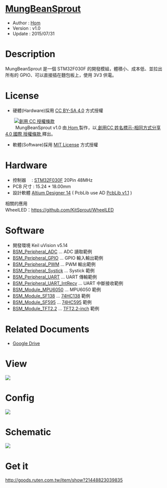 ﻿[MungBeanSprout](https://github.com/KitSprout/MungBeanSprout)
========
* Author  : [Hom](https://github.com/Hom-Wang)
* Version : v1.0
* Update  : 2015/07/31

Description
========
MungBeanSprout 是一個 STM32F030F 的開發模組，體積小、成本低、並拉出所有的 GPIO、可以直接插在麵包板上，使用 3V3 供電。

License
========
* 硬體(Hardware)採用 [CC BY-SA 4.0](http://creativecommons.org/licenses/by-sa/4.0/deed.zh_TW) 方式授權 
  
　　<a rel="license" href="http://creativecommons.org/licenses/by-sa/4.0/deed.zh_TW"><img alt="創用 CC 授權條款" style="border-width:0" src="http://i.creativecommons.org/l/by-sa/3.0/tw/80x15.png" /></a>  
　　<span xmlns:dct="http://purl.org/dc/terms/" property="dct:title"> MungBeanSprout v1.0 </span>由<a xmlns:cc="http://creativecommons.org/ns#" href="http://about.me/Hom" property="cc:attributionName" rel="cc:attributionURL"> Hom </a>製作，以<a rel="license" href="http://creativecommons.org/licenses/by-sa/4.0/deed.zh_TW"> 創用CC 姓名標示-相同方式分享 4.0 國際 授權條款 </a>釋出。  

* 軟體(Software)採用 [MIT License](http://opensource.org/licenses/MIT) 方式授權  

Hardware
========
* 控制器　 : [STM32F030F](http://www.st.com/web/en/catalog/mmc/FM141/SC1169/SS1574/LN1826/PF258968) 20Pin 48MHz
* PCB 尺寸 : 15.24 * 18.00mm
* 設計軟體 [Altium Designer 14](http://www.altium.com/en/products/altium-designer) ( PcbLib use AD [PcbLib v1.1](https://github.com/KitSprout/AltiumDesigner_PcbLibrary/releases/tag/v1.1) )  
  
相關的應用  
WheelLED：https://github.com/KitSprout/WheelLED

Software
========
* 開發環境 Keil uVision v5.14
* [BSM_Peripheral_ADC](https://github.com/KitSprout/MungBeanSprout/tree/master/Software/BSM_Peripheral_ADC) ... ADC 讀取範例
* [BSM_Peripheral_GPIO](https://github.com/KitSprout/MungBeanSprout/tree/master/Software/BSM_Peripheral_GPIO) ... GPIO 輸入輸出範例
* [BSM_Peripheral_PWM](https://github.com/KitSprout/MungBeanSprout/tree/master/Software/BSM_Peripheral_PWM) ... PWM 輸出範例
* [BSM_Peripheral_Systick](https://github.com/KitSprout/MungBeanSprout/tree/master/Software/BSM_Peripheral_Systick) ... Systick 範例
* [BSM_Peripheral_UART](https://github.com/KitSprout/MungBeanSprout/tree/master/Software/BSM_Peripheral_UART) ... UART 傳輸範例
* [BSM_Peripheral_UART_IntRecv](https://github.com/KitSprout/MungBeanSprout/tree/master/Software/BSM_Peripheral_UART_IntRecv) ... UART 中斷接收範例
* [BSM_Module_MPU6050](https://github.com/KitSprout/MungBeanSprout/tree/master/Software/BSM_Module_MPU6050) ... MPU6050 範例
* [BSM_Module_SF138](https://github.com/KitSprout/MungBeanSprout/tree/master/Software/BSM_Module_SF138) ... [74HC138](https://github.com/KitSprout/74HC138) 範例
* [BSM_Module_SF595](https://github.com/KitSprout/MungBeanSprout/tree/master/Software/BSM_Module_SF595) ... [74HC595](https://github.com/KitSprout/74HC595) 範例
* [BSM_Module_TFT2.2](https://github.com/KitSprout/MungBeanSprout/tree/master/Software/BSM_Module_TFT2.2) ... [TFT2.2-inch](https://github.com/KitSprout/TFT_2.2-inch) 範例

Related Documents
========
* [Google Drive](http://goo.gl/i5fahz)

View
========
<img src="https://lh5.googleusercontent.com/-ScuEJge8KRw/VG4jHJs-ZpI/AAAAAAAALO4/s65es7P8gnY/s1600/DSC_2650.jpg" />

Config
========
<img src="https://lh6.googleusercontent.com/-rbNl7nZQ8mY/VQvcjMh2JEI/AAAAAAAAL8s/8AdMNP_puGw/s1600/MungBeanSprout.png" />

Schematic
========
<img src="https://lh3.googleusercontent.com/-ct5bmDdww5s/VGc2Jpql_bI/AAAAAAAALLE/xLAkGv6_mY0/s1600/Sch_MungBeanSprout.png"/>

Get it
========
http://goods.ruten.com.tw/item/show?21448823039835
